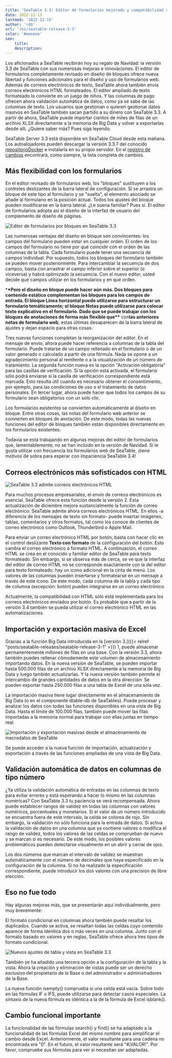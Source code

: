 ```yaml
---
title: 'SeaTable 3.3: Editor de formularios mejorado y compatibilidad con correo electrónico HTML'
date: 2022-12-13
lastmod: '2022-12-15'
author: 'rdb'
url: '/es/seatable-release-3-3'
color: '#eeeeee'
seo:
    title:
    description:
---
```


Los aficionados a SeaTable recibirán hoy su regalo de Navidad: la versión 3.3 de SeaTable con sus numerosas mejoras e innovaciones. El editor de formularios completamente revisado en diseño de bloques ofrece nueva libertad y funciones adicionales para el diseño y uso de formularios web. Además de correos electrónicos de texto, SeaTable ahora también envía correos electrónicos HTML formateados. El editor ampliado de texto formateado lo convierte en un juego de niños. Y las columnas de pago ofrecen ahora validación automática de datos, como ya se sabe de las columnas de texto. Los usuarios que gestionan o quieren gestionar datos masivos en SeaTable también sacan partido a su dinero con SeaTable 3.3. A partir de ahora, SeaTable puede importar cientos de miles de filas de un archivo XLSX directamente a la memoria de Big Data y volver a exportarlas desde allí. ¿Quiere saber más? Pues siga leyendo.

SeaTable Server 3.3 está disponible en SeaTable Cloud desde esta mañana. Los autoalojadores pueden descargar la versión 3.3.7 del conocido [repositorioDocker](https://hub.docker.com/r/seatable/seatable-enterprise) e instalarla en su propio servidor. En el [registro de cambios](https://seatable.io/docs/changelog/version-3-3/?lang=auto) encontrará, como siempre, la lista completa de cambios.

## Más flexibilidad con los formularios

En el editor revisado de formularios web, los "bloques" sustituyen a los controles deslizantes de la barra lateral de configuración. Si se arrastra un bloque de este tipo al formulario y se "suelta", el elemento asociado se añade al formulario en la posición actual. Todos los ajustes del bloque pueden modificarse en la barra lateral. ¿Le suena familiar? Pues sí. El editor de formularios adopta así el diseño de la interfaz de usuario del complemento de diseño de páginas.

![Editor de formularios por bloques en SeaTable 3.3](https://seatable.io/wp-content/uploads/2022/12/Form_Editor_Blockdesign.png)

Las numerosas ventajas del diseño en bloque son convincentes: los campos del formulario pueden estar en cualquier orden. El orden de los campos del formulario no tiene por qué coincidir con el orden de las columnas de la tabla. Cada formulario puede tener una secuencia de campos individual. Por supuesto, todos los bloques del formulario también se pueden mover posteriormente. Para intercambiar la secuencia de dos campos, basta con arrastrar el campo inferior sobre el superior (o viceversa) y habrá optimizado la secuencia. Con el nuevo editor, usted decide qué campos utilizar en los formularios y en qué orden.

\***\*Pero el diseño en bloque puede hacer aún más. Dos bloques para contenido estático complementan los bloques para los campos de entrada. El bloque **Línea horizontal** puede utilizarse para estructurar un formulario temáticamente; el bloque **Notas** puede utilizarse para colocar texto explicativo en el formulario. Dado que se puede trabajar con los bloques de anotaciones de forma más flexible que\*\*** con**las anteriores notas de formulario web**, estas últimas desaparecen de la barra lateral de ajustes y dejan espacio para otras cosas.

Tres nuevas funciones completan la reorganización del editor. En el mensaje de envío, ahora puede hacer referencia a columnas de la tabla del formulario. Puede tratarse de un campo rellenado en el formulario o de un valor generado o calculado a partir de una fórmula. Nada se opone a un agradecimiento personal al remitente o a la visualización de un número de tratamiento. La segunda función nueva es la opción "Activación obligatoria" para las casillas de verificación. Si la opción está activada, el formulario sólo podrá enviarse si la casilla de verificación correspondiente está marcada. Esto resulta útil cuando es necesario obtener el consentimiento, por ejemplo, para las condiciones de uso o el tratamiento de datos personales. En tercer lugar, ahora puede hacer que todos los campos de su formulario sean obligatorios con un solo clic.

Los formularios existentes se convierten automáticamente al diseño en bloque. Entre otras cosas, las notas del formulario web anterior se convierten en bloques de anotación. De este modo, todas las nuevas funciones del editor de bloques también están disponibles directamente en los formularios existentes.

Todavía se está trabajando en algunas mejoras del editor de formularios que, lamentablemente, no se han incluido en la versión de Navidad. Si le gusta utilizar con frecuencia los formularios web de SeaTable, ¡tiene motivos de sobra para esperar con impaciencia SeaTable 3.4!

## Correos electrónicos más sofisticados con HTML

![SeaTable 3.3 admite correos electrónicos HTML](https://seatable.io/wp-content/uploads/2022/12/HTML_Email_Support.png)

Para muchos procesos empresariales, el envío de correos electrónicos es esencial. SeaTable ofrece esta función desde la versión 2. Esta actualización de diciembre mejora sustancialmente la función de correo electrónico: SeaTable admite ahora correos electrónicos HTML. En ellos -a diferencia de los mensajes de texto sin formato- puede insertar imágenes, tablas, comentarios y otros formatos, tal como los conoce de clientes de correo electrónico como Outlook, Thunderbird o Apple Mail.

Para enviar un correo electrónico HTML por botón, basta con hacer clic en el control deslizante **Texto con formato** de la configuración del botón. Esto cambia el correo electrónico a formato HTML. A continuación, el correo HTML se crea en el conocido y familiar editor de SeaTable para texto formateado. Sin embargo, si se observa más de cerca, se ve que la interfaz del editor de correo HTML no se corresponde exactamente con la del editor para texto formateado: hay un icono adicional en la cinta de menú. Los valores de las columnas pueden insertarse y formatearse en un mensaje a través de este icono. De este modo, cada columna de la tabla y cada tipo de columna (excepción: botón) pueden integrarse en un correo electrónico.

Actualmente, la compatibilidad con HTML sólo está implementada para los correos electrónicos enviados por botón. Es probable que a partir de la versión 3.4 también se pueda utilizar el correo electrónico HTML en las automatizaciones.

## Importación y exportación masiva de Excel

Gracias a la función Big Data introducida en la [versión 3.]({{< relref "posts/seatable-releases/seatable-release-3-1" >}}) 1, puede almacenar permanentemente millones de filas en una base. Con la versión 3.3, ahora también puedes rellenar cómodamente este volumen de almacenamiento importando datos. En la nueva versión de SeaTable, se pueden importar hasta 500.000 filas de un archivo XLSX directamente a la memoria de Big Data y luego también actualizarlas. Y la nueva versión también permite el intercambio de grandes cantidades de datos en la otra dirección: Se pueden exportar hasta 250.000 filas a una tabla de Excel de una sola vez.

La importación masiva tiene lugar directamente en el almacenamiento de Big Data (o en el componente dtable-db de SeaTables). Puede procesar y analizar los datos con todas las funciones disponibles en una vista de Big Data. Hasta el límite de 100.000 filas, también puede mover las filas importadas a la memoria normal para trabajar con ellas juntas en tiempo real.

![Importación y exportación masivas desde el almacenamiento de macrodatos de SeaTable](https://seatable.io/wp-content/uploads/2022/12/Massimport_BigDataStorage.png)

Se puede acceder a la nueva función de importación, actualización y exportación a través de las funciones ampliadas de una vista de Big Data.

## Validación automática de datos en columnas de tipo número

¿Ya utiliza la validación automática de entradas en las columnas de texto para evitar errores y está esperando a hacer lo mismo en las columnas numéricas? Con SeaTable 3.3 tu paciencia se verá recompensada. Ahora puede establecer rangos de validez en todas las columnas con valores numéricos, porcentuales y monetarios. Si el valor de un número introducido se encuentra fuera de este intervalo, la celda se colorea de rojo. Sin embargo, la validación no sólo funciona para la entrada de datos. Si activa la validación de datos en una columna que ya contiene valores o modifica el rango de validez, todos los valores de las celdas se comprueban de nuevo y se marcan si es necesario. De este modo, los posibles valores problemáticos pueden detectarse visualmente en un abrir y cerrar de ojos.

Los dos números que marcan el intervalo de validez se muestran automáticamente con el número de decimales que haya especificado en la configuración de la columna. Si no ha realizado la especificación correspondiente, puede introducir los dos valores con una precisión de libre elección.

## Eso no fue todo

Hay algunas mejoras más, que se presentarán aquí individualmente, pero muy brevemente:

El formato condicional en columnas ahora también puede resaltar los duplicados. Cuando se activa, se resaltan todas las celdas cuyo contenido aparece de forma idéntica dos o más veces en una columna. Junto con el formato basado en valores y en reglas, SeaTable ofrece ahora tres tipos de formato condicional.

![Nuevos ajustes de tabla y vista en SeaTable 3.3](https://seatable.io/wp-content/uploads/2022/12/Table_View_Settings.png)

También se ha añadido una tercera opción a la configuración de la tabla y la vista. Ahora la creación y eliminación de vistas puede ser un derecho exclusivo del propietario de la Base o del administrador o administradores de la Base.

La nueva función isempty() comprueba si una celda está vacía. Sobre todo en las fórmulas IF o IFS, puede utilizarse para detectar casos especiales. La sintaxis de la nueva fórmula es idéntica a la de la fórmula de Excel isblank().

## Cambio funcional importante

La funcionalidad de las fórmulas search() y find() se ha adaptado a la funcionalidad de las fórmulas Excel del mismo nombre para simplificar el cambio desde Excel. Anteriormente, el valor resultante para una cadena no encontrada era "0". En el futuro, el valor resultante será "#¡VALOR!". Por favor, compruebe sus fórmulas para ver si necesitan ser adaptadas.

